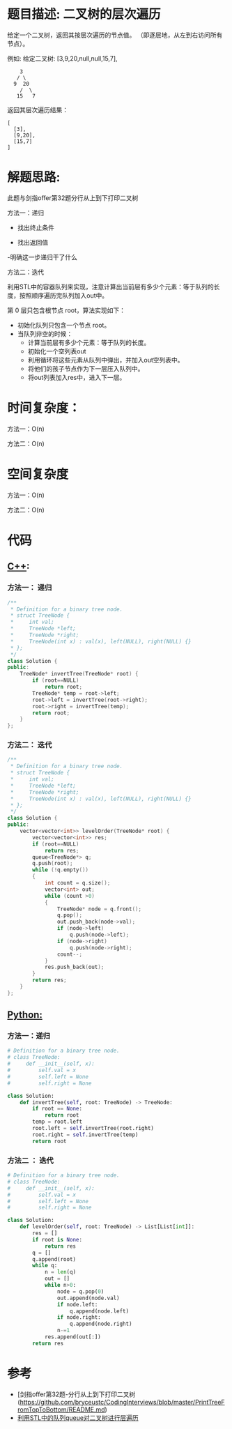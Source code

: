# 题目描述:  二叉树的层次遍历

给定一个二叉树，返回其按层次遍历的节点值。 （即逐层地，从左到右访问所有节点）。

例如:
给定二叉树: [3,9,20,null,null,15,7],

```
    3
   / \
  9  20
    /  \
   15   7
```

返回其层次遍历结果：
```
[
  [3],
  [9,20],
  [15,7]
]
```

  
# 解题思路:
此题与剑指offer第32题分行从上到下打印二叉树

  方法一：递归
  
   - 找出终止条件

   - 找出返回值

   -明确这一步递归干了什么
   
  方法二：迭代
  
  利用STL中的容器队列来实现，注意计算出当前层有多少个元素：等于队列的长度，按照顺序遍历完队列加入out中。

第 0 层只包含根节点 root，算法实现如下：

  -  初始化队列只包含一个节点 root。
  - 当队列非空的时候：
      - 计算当前层有多少个元素：等于队列的长度。
      - 初始化一个空列表out
      - 利用循环将这些元素从队列中弹出，并加入out空列表中。
      - 将他们的孩子节点作为下一层压入队列中。
      - 将out列表加入res中，进入下一层。
 
# 时间复杂度：
  方法一：O(n) 
  
  方法二：O(n)

# 空间复杂度
  方法一：O(n)

  方法二：O(n)
# 代码

## [C++](./Binary-Tree-Level-Order-Traversal.cpp):

###  方法一： 递归
```c++
/**
 * Definition for a binary tree node.
 * struct TreeNode {
 *     int val;
 *     TreeNode *left;
 *     TreeNode *right;
 *     TreeNode(int x) : val(x), left(NULL), right(NULL) {}
 * };
 */
class Solution {
public:
    TreeNode* invertTree(TreeNode* root) {
        if (root==NULL)
            return root;
        TreeNode* temp = root->left;
        root->left = invertTree(root->right);
        root->right = invertTree(temp);
        return root;
    }
};
```

###  方法二： 迭代 
```c++
/**
 * Definition for a binary tree node.
 * struct TreeNode {
 *     int val;
 *     TreeNode *left;
 *     TreeNode *right;
 *     TreeNode(int x) : val(x), left(NULL), right(NULL) {}
 * };
 */
class Solution {
public:
    vector<vector<int>> levelOrder(TreeNode* root) {
        vector<vector<int>> res;
        if (root==NULL)
            return res;
        queue<TreeNode*> q;
        q.push(root);
        while (!q.empty())
        {
            int count = q.size();
            vector<int> out;
            while (count >0)
            {
                TreeNode* node = q.front();
                q.pop();
                out.push_back(node->val);
                if (node->left)
                    q.push(node->left);
                if (node->right)
                    q.push(node->right);
                count--;
            }
            res.push_back(out);
        }
        return res;
    }
};
```

## [Python:](https://github.com/bryceustc/LeetCode_Note/blob/master/python/Binary-Tree-Level-Order-Traversal/Binary-Tree-Level-Order-Traversal.py)
###  方法一：递归
```python
# Definition for a binary tree node.
# class TreeNode:
#     def __init__(self, x):
#         self.val = x
#         self.left = None
#         self.right = None

class Solution:
    def invertTree(self, root: TreeNode) -> TreeNode:
        if root == None:
            return root
        temp = root.left
        root.left = self.invertTree(root.right)
        root.right = self.invertTree(temp)
        return root
```
### 方法二 ： 迭代
```python
# Definition for a binary tree node.
# class TreeNode:
#     def __init__(self, x):
#         self.val = x
#         self.left = None
#         self.right = None

class Solution:
    def levelOrder(self, root: TreeNode) -> List[List[int]]:
        res = []
        if root is None:
            return res
        q = []
        q.append(root)
        while q:
            n = len(q)
            out = []
            while n>0:
                node = q.pop(0)
                out.append(node.val)
                if node.left:
                    q.append(node.left)
                if node.right:
                    q.append(node.right)
                n-=1
            res.append(out[:])
        return res
```

# 参考
  - [剑指offer第32题-分行从上到下打印二叉树(https://github.com/bryceustc/CodingInterviews/blob/master/PrintTreeFromTopToBottom/README.md)
  - [利用STL中的队列queue对二叉树进行层遍历](https://blog.csdn.net/iamxiaoguizi/article/details/51220678) 
